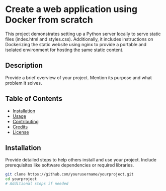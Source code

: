 # Create a web application using Docker from scratch
This project demonstrates setting up a Python server locally to serve static files (index.html and styles.css). Additionally, it includes instructions on Dockerizing the static website using nginx to provide a portable and isolated environment for hosting the same static content.
## Description

Provide a brief overview of your project. Mention its purpose and what problem it solves.

## Table of Contents

- [Installation](#installation)
- [Usage](#usage)
- [Contributing](#contributing)
- [Credits](#credits)
- [License](#license)

## Installation

Provide detailed steps to help others install and use your project. Include prerequisites like software dependencies or required libraries.

```bash
git clone https://github.com/yourusername/yourproject.git
cd yourproject
# Additional steps if needed
